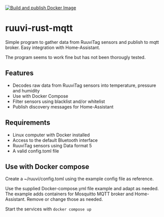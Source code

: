 [![Build and publish Docker Image](https://github.com/thomsva/ruuvi-rust-mqtt/actions/workflows/docker-publish.yml/badge.svg)](https://github.com/thomsva/ruuvi-rust-mqtt/actions/workflows/docker-publish.yml)

# ruuvi-rust-mqtt
Simple program to gather data from RuuviTag sensors and publish to mqtt broker. Easy integration with Home-Assistant.

The program seems to work fine but has not been thorougly tested.

## Features
- Decodes raw data from RuuviTag sensors into temperature, pressure and humidity
- Use with Docker Compose
- Filter sensors using blacklist and/or whitelist
- Publish discovery messages for Home-Assistant

## Requirements
- Linux computer with Docker installed
- Access to the default Bluetooth interface
- RuuviTag sensors using Data format 5
- A valid config.toml file

## Use with Docker compose
Create a ~/ruuvi/config.toml using the example config file as reference. 

Use the supplied Docker-compose.yml file example and adapt as needed. The example adds containers for Mosquitto MQTT broker and Home-Assistant. Remove or change those as needed. 

Start the services with 
`docker compose up`




